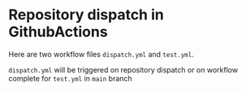 # Repository dispatch in GithubActions

Here are two workflow files `dispatch.yml` and `test.yml`.

`dispatch.yml` will be triggered on repository dispatch or on workflow complete for `test.yml` in `main` branch
